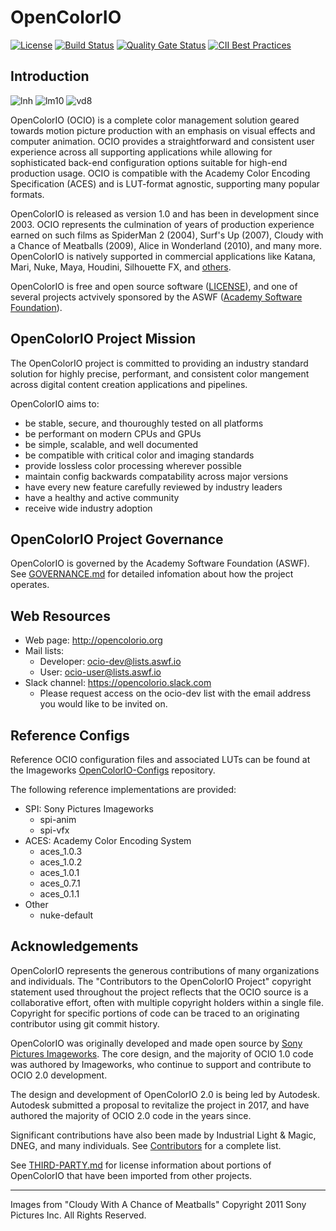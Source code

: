 <!-- SPDX-License-Identifier: CC-BY-4.0 -->
<!-- Copyright Contributors to the OpenColorIO Project. -->

OpenColorIO
===========

[![License](https://img.shields.io/badge/License-BSD%203--Clause-blue.svg)](https://opensource.org/licenses/BSD-3-Clause)
[![Build Status](https://dev.azure.com/academysoftwarefoundation/Academy%20Software%20Foundation/_apis/build/status/academysoftwarefoundation.OpenColorIO)](https://dev.azure.com/academysoftwarefoundation/Academy%20Software%20Foundation/_build?definitionId=3&_a=summary)
[![Quality Gate Status](https://sonarcloud.io/api/project_badges/measure?project=AcademySoftwareFoundation_OpenColorIO&metric=alert_status)](https://sonarcloud.io/dashboard?id=AcademySoftwareFoundation_OpenColorIO)
[![CII Best Practices](https://bestpractices.coreinfrastructure.org/projects/2612/badge)](https://bestpractices.coreinfrastructure.org/projects/2612)

Introduction
------------

[linear]: https://origin-flash.sonypictures.com/ist/imageworks/cloudy1.jpg
[log]: https://origin-flash.sonypictures.com/ist/imageworks/cloudy3.jpg
[vd]: https://origin-flash.sonypictures.com/ist/imageworks/cloudy2.jpg

![lnh][linear] ![lm10][log] ![vd8][vd]

OpenColorIO (OCIO) is a complete color management solution geared towards
motion picture production with an emphasis on visual effects and computer
animation. OCIO provides a straightforward and consistent user experience
across all supporting applications while allowing for sophisticated back-end
configuration options suitable for high-end production usage. OCIO is
compatible with the Academy Color Encoding Specification (ACES) and is
LUT-format agnostic, supporting many popular formats.

OpenColorIO is released as version 1.0 and has been in development since 2003.
OCIO represents the culmination of years of production experience earned on
such films as SpiderMan 2 (2004), Surf's Up (2007), Cloudy with a Chance of
Meatballs (2009), Alice in Wonderland (2010), and many more. OpenColorIO is
natively supported in commercial applications like Katana, Mari, Nuke, Maya,
Houdini, Silhouette FX, and
[others](https://opencolorio.org/CompatibleSoftware.html).

OpenColorIO is free and open source software ([LICENSE](LICENSE)), and
one of several projects actvively sponsored by the ASWF
([Academy Software Foundation](https://www.aswf.io/)).

OpenColorIO Project Mission
---------------------------

The OpenColorIO project is committed to providing an industry standard solution 
for highly precise, performant, and consistent color mangement across digital 
content creation applications and pipelines.

OpenColorIO aims to:

* be stable, secure, and thouroughly tested on all platforms
* be performant on modern CPUs and GPUs
* be simple, scalable, and well documented
* be compatible with critical color and imaging standards
* provide lossless color processing wherever possible
* maintain config backwards compatability across major versions
* have every new feature carefully reviewed by industry leaders
* have a healthy and active community
* receive wide industry adoption

OpenColorIO Project Governance
------------------------------

OpenColorIO is governed by the Academy Software Foundation (ASWF). See 
[GOVERNANCE.md](GOVERNANCE.md) for detailed infomation about how the project 
operates.

Web Resources
-------------

* Web page: <http://opencolorio.org>
* Mail lists:
  * Developer: <ocio-dev@lists.aswf.io>
  * User: <ocio-user@lists.aswf.io>
* Slack channel: <https://opencolorio.slack.com>
  * Please request access on the ocio-dev list with the email address you
    would like to be invited on.

Reference Configs
-----------------

Reference OCIO configuration files and associated LUTs can be found at the
Imageworks [OpenColorIO-Configs](https://github.com/imageworks/OpenColorIO-Configs)
repository.

The following reference implementations are provided:

* SPI: Sony Pictures Imageworks
  * spi-anim
  * spi-vfx
* ACES: Academy Color Encoding System
  * aces_1.0.3
  * aces_1.0.2
  * aces_1.0.1
  * aces_0.7.1
  * aces_0.1.1
* Other
  * nuke-default

Acknowledgements
----------------

OpenColorIO represents the generous contributions of many organizations and
individuals. The "Contributors to the OpenColorIO Project" copyright statement
used throughout the project reflects that the OCIO source is a collaborative
effort, often with multiple copyright holders within a single file. Copyright
for specific portions of code can be traced to an originating contributor using
git commit history.

OpenColorIO was originally developed and made open source by
[Sony Pictures Imageworks](http://opensource.imageworks.com). The core design,
and the majority of OCIO 1.0 code was authored by Imageworks, who continue to
support and contribute to OCIO 2.0 development.

The design and development of OpenColorIO 2.0 is being led by Autodesk.
Autodesk submitted a proposal to revitalize the project in 2017, and have
authored the majority of OCIO 2.0 code in the years since.

Significant contributions have also been made by Industrial Light & Magic,
DNEG, and many individuals. See
[Contributors](https://github.com/AcademySoftwareFoundation/OpenColorIO/graphs/contributors)
for a complete list.

See [THIRD-PARTY.md](THIRD-PARTY.md) for license information
about portions of OpenColorIO that have been imported from other projects.

---
Images from "Cloudy With A Chance of Meatballs" Copyright 2011 Sony Pictures Inc.
All Rights Reserved.
